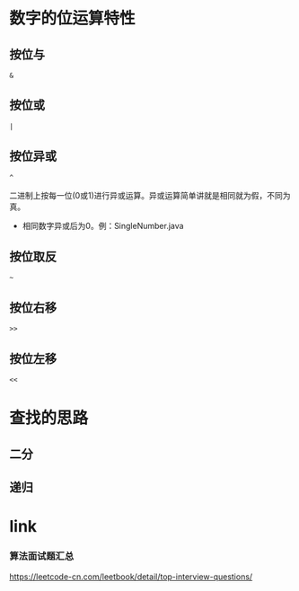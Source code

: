 # 数字的位运算特性

## 按位与
```
&
```

## 按位或
```
|
```

## 按位异或
```
^ 
```
二进制上按每一位(0或1)进行异或运算。异或运算简单讲就是相同就为假，不同为真。
- 相同数字异或后为0。例：SingleNumber.java

## 按位取反
```
~
```
## 按位右移
```
>>
```
## 按位左移
```
<<
```

# 查找的思路

## 二分

## 递归


# link

### 算法面试题汇总
https://leetcode-cn.com/leetbook/detail/top-interview-questions/
